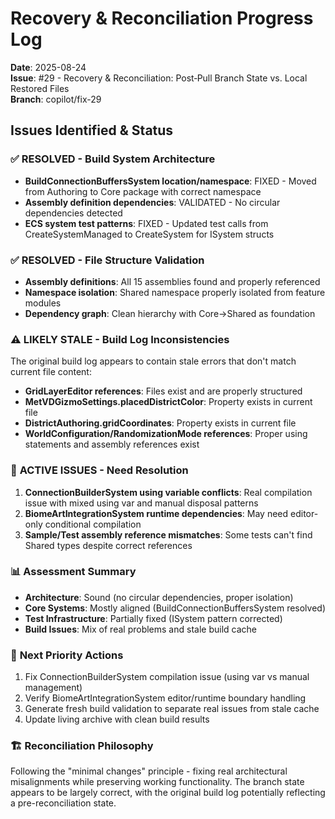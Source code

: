 # Recovery & Reconciliation Progress Log

**Date**: 2025-08-24  
**Issue**: #29 - Recovery & Reconciliation: Post‑Pull Branch State vs. Local Restored Files  
**Branch**: copilot/fix-29  

## Issues Identified & Status

### ✅ **RESOLVED - Build System Architecture**
- **BuildConnectionBuffersSystem location/namespace**: FIXED - Moved from Authoring to Core package with correct namespace
- **Assembly definition dependencies**: VALIDATED - No circular dependencies detected
- **ECS system test patterns**: FIXED - Updated test calls from CreateSystemManaged to CreateSystem for ISystem structs

### ✅ **RESOLVED - File Structure Validation**  
- **Assembly definitions**: All 15 assemblies found and properly referenced
- **Namespace isolation**: Shared namespace properly isolated from feature modules
- **Dependency graph**: Clean hierarchy with Core→Shared as foundation

### ⚠️ **LIKELY STALE - Build Log Inconsistencies**
The original build log appears to contain stale errors that don't match current file content:
- **GridLayerEditor references**: Files exist and are properly structured
- **MetVDGizmoSettings.placedDistrictColor**: Property exists in current file
- **DistrictAuthoring.gridCoordinates**: Property exists in current file  
- **WorldConfiguration/RandomizationMode references**: Proper using statements and assembly references exist

### 🔧 **ACTIVE ISSUES - Need Resolution**
1. **ConnectionBuilderSystem using variable conflicts**: Real compilation issue with mixed using var and manual disposal patterns
2. **BiomeArtIntegrationSystem runtime dependencies**: May need editor-only conditional compilation
3. **Sample/Test assembly reference mismatches**: Some tests can't find Shared types despite correct references

### 📊 **Assessment Summary**
- **Architecture**: Sound (no circular dependencies, proper isolation)
- **Core Systems**: Mostly aligned (BuildConnectionBuffersSystem resolved)
- **Test Infrastructure**: Partially fixed (ISystem pattern corrected)
- **Build Issues**: Mix of real problems and stale build cache

### 🎯 **Next Priority Actions**
1. Fix ConnectionBuilderSystem compilation issue (using var vs manual management)
2. Verify BiomeArtIntegrationSystem editor/runtime boundary handling
3. Generate fresh build validation to separate real issues from stale cache
4. Update living archive with clean build results

### 🏗️ **Reconciliation Philosophy**
Following the "minimal changes" principle - fixing real architectural misalignments while preserving working functionality. The branch state appears to be largely correct, with the original build log potentially reflecting a pre-reconciliation state.
